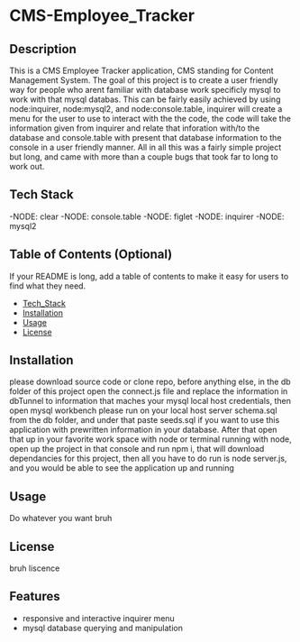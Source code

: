 # CMS-Employee_Tracker

## Description

  This is a CMS Employee Tracker application, CMS standing for Content Management System. The goal of this project is to create a user friendly way for people who arent familiar with database work specificly mysql to work with that mysql databas. This can be fairly easily achieved by using node:inquirer, node:mysql2, and node:console.table, inquirer will create a menu for the user to use to interact with the the code, the code will take the information given from inquirer and relate that inforation with/to the database and console.table with present that database information to the console in a user friendly manner. All in all this was a fairly simple project but long, and came with more than a couple bugs that took far to long to work out.

## Tech Stack
  
  -NODE: clear
  -NODE: console.table
  -NODE: figlet
  -NODE: inquirer
  -NODE: mysql2

## Table of Contents (Optional)

If your README is long, add a table of contents to make it easy for users to find what they need.

- [Tech_Stack](#tech-stack)
- [Installation](#installation)
- [Usage](#usage)
- [License](#license)

## Installation

please download source code or clone repo, before anything else, in the db folder of this project open the connect.js file and replace the information in dbTunnel to information that maches your mysql local host credentials, then open mysql workbench please run on your local host server schema.sql from the db folder, and under that paste seeds.sql if you want to use this application with prewritten information in your database. After that open that up in your favorite work space with node or terminal running with node, open up the project in that console and run npm i, that will download dependancies for this project, then all you have to do run is node server.js, and you would be able to see the application up and running

## Usage

  Do whatever you want bruh

## License

  bruh liscence

## Features

- responsive and interactive inquirer menu
- mysql database querying and manipulation

